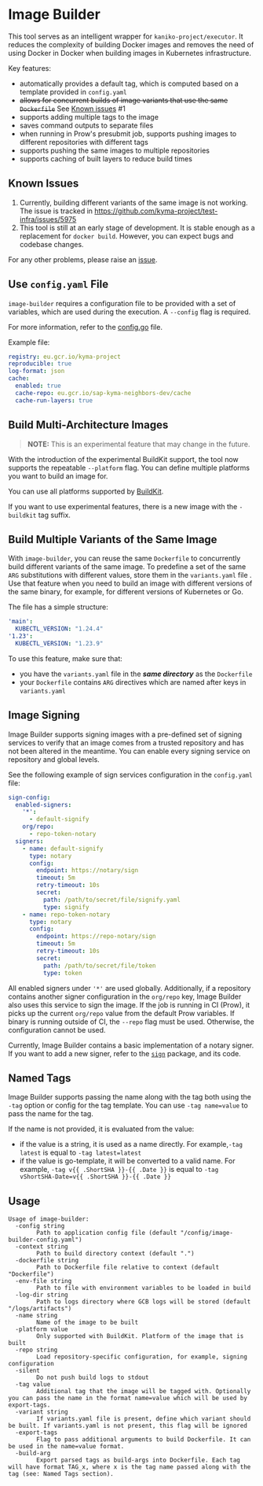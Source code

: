 # Image Builder

This tool serves as an intelligent wrapper for `kaniko-project/executor`. It reduces the complexity of building Docker images and removes the need of using Docker in Docker when building images in Kubernetes infrastructure.

Key features:
* automatically provides a default tag, which is computed based on a template provided in `config.yaml`
* ~~allows for concurrent builds of image variants that use the same `Dockerfile`~~ See [Known issues](#known-issues) #1
* supports adding multiple tags to the image
* saves command outputs to separate files
* when running in Prow's presubmit job, supports pushing images to different repositories with different tags 
* supports pushing the same images to multiple repositories
* supports caching of built layers to reduce build times

## Known Issues

1. Currently, building different variants of the same image is not working. The issue is tracked in https://github.com/kyma-project/test-infra/issues/5975
2. This tool is still at an early stage of development. It is stable enough as a replacement for `docker build`. However, you can expect bugs and codebase changes.

For any other problems, please raise an [issue](https://github.com/kyma-project/test-infra/issues/new?assignees=&labels=area%2Fci%2C+bug&template=bug-report.md&title=image-builder:%20).

## Use `config.yaml` File

`image-builder` requires a configuration file to be provided with a set of variables, which are used during the execution.
A `--config` flag is required.

For more information, refer to the [config.go](config.go) file.

Example file:
```yaml
registry: eu.gcr.io/kyma-project
reproducible: true
log-format: json
cache:
  enabled: true
  cache-repo: eu.gcr.io/sap-kyma-neighbors-dev/cache
  cache-run-layers: true
```

## Build Multi-Architecture Images

>**NOTE:** This is an experimental feature that may change in the future.

With the introduction of the experimental BuildKit support, the tool now supports the repeatable `--platform` flag.
You can define multiple platforms you want to build an image for.

You can use all platforms supported by [BuildKit](https://github.com/moby/buildkit/blob/master/docs/multi-platform.md).

If you want to use experimental features, there is a new image with the `-buildkit` tag suffix.

## Build Multiple Variants of the Same Image

With `image-builder`, you can reuse the same `Dockerfile` to concurrently build different variants of the same image.
To predefine a set of the same `ARG` substitutions with different values, store them in the `variants.yaml` file .
Use that feature when you need to build an image with different versions of the same binary, for example, for different versions of Kubernetes or Go.

The file has a simple structure:
```yaml
'main':
  KUBECTL_VERSION: "1.24.4"
'1.23':
  KUBECTL_VERSION: "1.23.9"
```

To use this feature, make sure that:
* you have the `variants.yaml` file in the _**same directory**_ as the `Dockerfile`
* your `Dockerfile` contains `ARG` directives which are named after keys in `variants.yaml`

## Image Signing

Image Builder supports signing images with a pre-defined set of signing services to verify that an image comes from a trusted repository and has not been altered in the meantime.
You can enable every signing service on repository and global levels.

See the following example of sign services configuration in the `config.yaml` file:
```yaml
sign-config:
  enabled-signers:
    '*':
      - default-signify
    org/repo:
      - repo-token-notary
  signers:
    - name: default-signify
      type: notary
      config:
        endpoint: https://notary/sign
        timeout: 5m
        retry-timeout: 10s
        secret:
          path: /path/to/secret/file/signify.yaml
          type: signify
    - name: repo-token-notary
      type: notary
      config:
        endpoint: https://repo-notary/sign
        timeout: 5m
        retry-timeout: 10s
        secret:
          path: /path/to/secret/file/token
          type: token
```

All enabled signers under `'*'` are used globally. Additionally, if a repository contains another signer configuration
in the `org/repo` key, Image Builder also uses this service to sign the image.
If the job is running in CI (Prow), it picks up the current `org/repo` value from the default Prow variables. 
If binary is running outside of CI, the `--repo` flag must be used. Otherwise, the configuration cannot be used.

Currently, Image Builder contains a basic implementation of a notary signer. If you want to add a new signer, refer to
the [`sign`](../../pkg/sign) package, and its code.

## Named Tags

Image Builder supports passing the name along with the tag both using the `-tag` option or config for the tag template.
You can use `-tag name=value` to pass the name for the tag. 

If the name is not provided, it is evaluated from the value:
 - if the value is a string, it is used as a name directly. For example,`-tag latest` is equal to `-tag latest=latest`
 - if the value is go-template, it will be converted to a valid name. For example, `-tag v{{ .ShortSHA }}-{{ .Date }}` is equal to `-tag vShortSHA-Date=v{{ .ShortSHA }}-{{ .Date }}`

## Usage

```
Usage of image-builder:
  -config string
        Path to application config file (default "/config/image-builder-config.yaml")
  -context string
        Path to build directory context (default ".")
  -dockerfile string
        Path to Dockerfile file relative to context (default "Dockerfile")
  -env-file string
        Path to file with environment variables to be loaded in build
  -log-dir string
        Path to logs directory where GCB logs will be stored (default "/logs/artifacts")
  -name string
        Name of the image to be built
  -platform value
        Only supported with BuildKit. Platform of the image that is built
  -repo string
        Load repository-specific configuration, for example, signing configuration
  -silent
        Do not push build logs to stdout
  -tag value
        Additional tag that the image will be tagged with. Optionally you can pass the name in the format name=value which will be used by export-tags.
  -variant string
        If variants.yaml file is present, define which variant should be built. If variants.yaml is not present, this flag will be ignored
  -export-tags
        Flag to pass additional arguments to build Dockerfile. It can be used in the name=value format.
  -build-arg
        Export parsed tags as build-args into Dockerfile. Each tag will have format TAG_x, where x is the tag name passed along with the tag (see: Named Tags section). 
```
